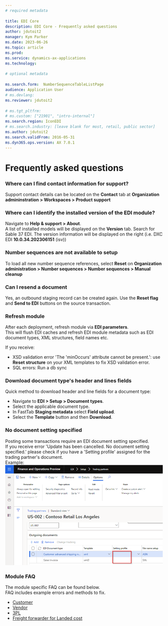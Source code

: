 ```yaml
---
# required metadata

title: EDI Core
description: EDI Core - Frequently asked questions
author: jdutoit2
manager: Kym Parker
ms.date: 2023-06-26
ms.topic: article
ms.prod: 
ms.service: dynamics-ax-applications
ms.technology: 

# optional metadata

ms.search.form:  NumberSequenceTableListPage
audience: Application User
# ms.devlang: 
ms.reviewer: jdutoit2

# ms.tgt_pltfrm: 
# ms.custom: ["21901", "intro-internal"]
ms.search.region: IconEDI
# ms.search.industry: [leave blank for most, retail, public sector]
ms.author: jdutoit2
ms.search.validFrom: 2016-05-31
ms.dyn365.ops.version: AX 7.0.1
---
```


# Frequently asked questions

### Where can I find contact information for support?
Support contact details can be located on the **Contact** tab at **Organization admininstration > Workspaces > Product support**

### Where can I identify the installed version of the EDI module?
Navigate to **Help & support > About**.  <br>
A list of installed models will be displayed on the **Version** tab.  Search for Sable 37 EDI. The version information will be displayed on the right (i.e. DXC EDI **10.0.34.202306151** (isv))
  
### Number sequences are not available to setup
To load all new number sequence references, select **Reset** on **Organization administration > Number sequences > Number sequences > Manual cleanup**

### Can I resend a document
Yes, an outbound staging record can be created again. Use the **Reset flag** and **Send to EDI** buttons on the source transaction.

### Refresh module
After each deployment, refresh module via **EDI parameters**. <br>
This will flush EDI caches and refresh EDI module metadata such as EDI document types, XML structures, field names etc. 

If you receive:
- XSD validation error 'The 'minOccurs' attribute cannot be present.': use **Reset structure** on your XML templates to fix XSD validation error.
- SQL errors: Run a db sync

### Download document type's header and lines fields
Quick method to download header and line fields for a document type: <br>
- Navigate to **EDI > Setup > Document types**. 
- Select the applicable document type.
- In FastTab **Staging metadata** select **Field upload**.
- Select the **Template** button and then **Download**.

### No document setting specified
Posting some transactions require an EDI document setting specified. <br>
If you receive error 'Update has been cancelled. No document setting specified.' please check if you have a 'Setting profile' assigned for the trading partner's document. <br>
Example: <br>
![EDI Trading partners](CORE/Image/NoDocSettingSpecified.png "EDI Trading partners")

### Module FAQ
The module specific FAQ can be found below. <br>
FAQ includes example errors and methods to fix.

- [Customer](CUSTOMER/INTRODUCTION/FAQ.md)
- [Vendor](VENDOR/INTRODUCTION/FAQ.md)
- [3PL](3PL/INTRODUCTION/FAQ.md)
- [Freight forwarder for Landed cost](FREIGHT-FORWARDER/INTRODUCTION/FAQ.md)
